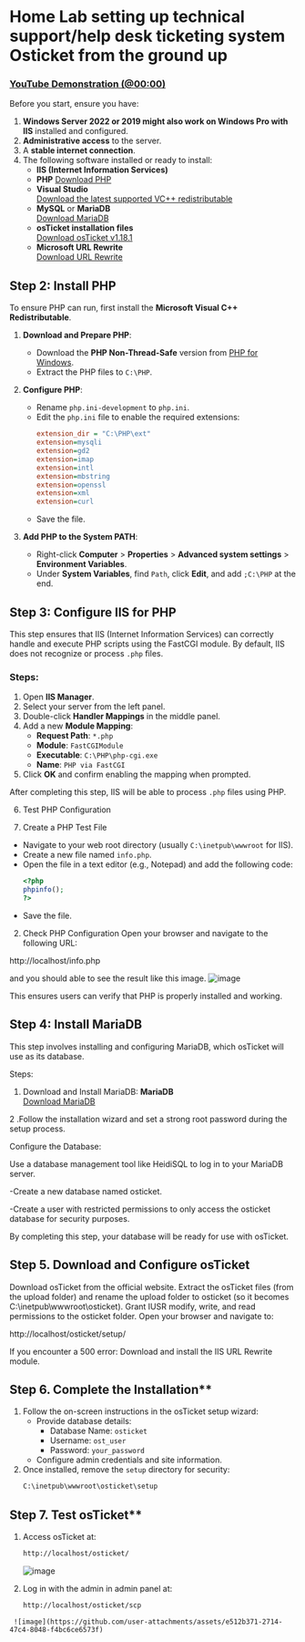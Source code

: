 <h1>Home Lab setting up technical support/help desk ticketing system Osticket from the ground up </h1>


  ### [YouTube Demonstration (@00:00)](https://www.youtube.com/watch?v=HWbCt6swSu8)


Before you start, ensure you have:

1. **Windows Server 2022 or 2019 might also work on Windows Pro with IIS** installed and configured.
2. **Administrative access** to the server.
3. A **stable internet connection**.
4. The following software installed or ready to install:
   - **IIS (Internet Information Services)**
   - **PHP** [Download PHP](https://windows.php.net/download#php-8.4)
   - **Visual Studio**  
     [Download the latest supported VC++ redistributable](https://learn.microsoft.com/en-us/cpp/windows/latest-supported-vc-redist?view=msvc-170#visual-studio-2015-2017-2019-and-2022)
   - **MySQL** or **MariaDB**  
     [Download MariaDB](https://mariadb.org/download/?t=mariadb&p=mariadb&r=11.6.2&os=windows&cpu=x86_64&pkg=msi&mirror=acorn)
   - **osTicket installation files**  
     [Download osTicket v1.18.1](https://github.com/osTicket/osTicket/releases/tag/v1.18.1)
   - **Microsoft URL Rewrite**  
     [Download URL Rewrite](https://www.iis.net/downloads/microsoft/url-rewrite)

## Step 2: Install PHP
To ensure PHP can run, first install the **Microsoft Visual C++ Redistributable**.

1. **Download and Prepare PHP**:
   - Download the **PHP Non-Thread-Safe** version from [PHP for Windows](https://windows.php.net/download#php-8.4).
   - Extract the PHP files to `C:\PHP`.

2. **Configure PHP**:
   - Rename `php.ini-development` to `php.ini`.
   - Edit the `php.ini` file to enable the required extensions:
     ```ini
     extension_dir = "C:\PHP\ext"
     extension=mysqli
     extension=gd2
     extension=imap
     extension=intl
     extension=mbstring
     extension=openssl
     extension=xml
     extension=curl
     ```
   - Save the file.

3. **Add PHP to the System PATH**:
   - Right-click **Computer** > **Properties** > **Advanced system settings** > **Environment Variables**.
   - Under **System Variables**, find `Path`, click **Edit**, and add `;C:\PHP` at the end.

## Step 3: Configure IIS for PHP

This step ensures that IIS (Internet Information Services) can correctly handle and execute PHP scripts using the FastCGI module. By default, IIS does not recognize or process `.php` files.

### Steps:
1. Open **IIS Manager**.
2. Select your server from the left panel.
3. Double-click **Handler Mappings** in the middle panel.
4. Add a new **Module Mapping**:
   - **Request Path**: `*.php`
   - **Module**: `FastCGIModule`
   - **Executable**: `C:\PHP\php-cgi.exe`
   - **Name**: `PHP via FastCGI`
5. Click **OK** and confirm enabling the mapping when prompted.

After completing this step, IIS will be able to process `.php` files using PHP.

6. Test PHP Configuration

 1. Create a PHP Test File
- Navigate to your web root directory (usually `C:\inetpub\wwwroot` for IIS).
- Create a new file named `info.php`.
- Open the file in a text editor (e.g., Notepad) and add the following code:
  ```php
  <?php
  phpinfo();
  ?>
- Save the file.
2. Check PHP Configuration
Open your browser and navigate to the following URL:

http://localhost/info.php


and you should able to see the result like this image.
![image](https://github.com/user-attachments/assets/a6d0af54-be69-424c-abfe-3f1b4e5c2088)


This ensures users can verify that PHP is properly installed and working.
## Step 4: Install MariaDB

This step involves installing and configuring MariaDB, which osTicket will use as its database.

Steps:

1. Download and Install MariaDB:
**MariaDB**  
     [Download MariaDB](https://mariadb.org/download/?t=mariadb&p=mariadb&r=11.6.2&os=windows&cpu=x86_64&pkg=msi&mirror=acorn)

2 .Follow the installation wizard and set a strong root password during the setup process.

Configure the Database:

Use a database management tool like HeidiSQL to log in to your MariaDB server.

  -Create a new database named osticket.

  -Create a user with restricted permissions to only access the osticket database for security purposes.

By completing this step, your database will be ready for use with osTicket.

## Step 5. Download and Configure osTicket

Download osTicket from the official website.
Extract the osTicket files (from the upload folder) and rename the upload folder to osticket (so it becomes C:\inetpub\wwwroot\osticket).
Grant IUSR modify, write, and read permissions to the osticket folder.
Open your browser and navigate to:

http://localhost/osticket/setup/

If you encounter a 500 error:
Download and install the IIS URL Rewrite module.

## Step 6. Complete the Installation**
   1. Follow the on-screen instructions in the osTicket setup wizard:
      - Provide database details:
         - Database Name: `osticket`
         - Username: `ost_user`
         - Password: `your_password`
      - Configure admin credentials and site information.
   2. Once installed, remove the `setup` directory for security:
      ```bash
      C:\inetpub\wwwroot\osticket\setup
      ```

## Step 7. Test osTicket**
   1. Access osTicket at:
      ```bash
      http://localhost/osticket/
      ```
      ![image](https://github.com/user-attachments/assets/e512b371-2714-47c4-8048-f4bc6ce6573f)

   2. Log in with the admin in admin panel at:
      ```bash
      http://localhost/osticket/scp

      ```

     ![image](https://github.com/user-attachments/assets/e512b371-2714-47c4-8048-f4bc6ce6573f)
